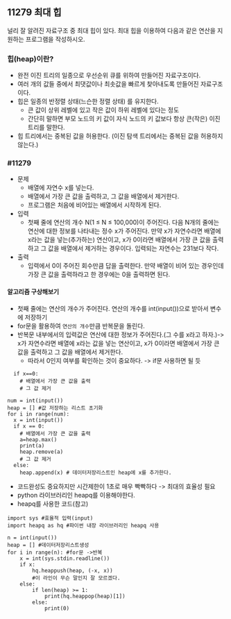 ## 11279 최대 힙
널리 잘 알려진 자료구조 중 최대 힙이 있다. 최대 힙을 이용하여 다음과 같은 연산을 지원하는 프로그램을 작성하시오.

### 힙(heap)이란?
  - 완전 이진 트리의 일종으로 우선순위 큐를 위하여 만들어진 자료구조이다.
  - 여러 개의 값들 중에서 최댓값이나 최솟값을 빠르게 찾아내도록 만들어진 자료구조이다.
  - 힙은 일종의 반정렬 상태(느슨한 정렬 상태) 를 유지한다.
    - 큰 값이 상위 레벨에 있고 작은 값이 하위 레벨에 있다는 정도
    - 간단히 말하면 부모 노드의 키 값이 자식 노드의 키 값보다 항상 큰(작은) 이진 트리를 말한다.
- 힙 트리에서는 중복된 값을 허용한다. (이진 탐색 트리에서는 중복된 값을 허용하지 않는다.)

### #11279
- 문제
  - 배열에 자연수 x를 넣는다.
  - 배열에서 가장 큰 값을 출력하고, 그 값을 배열에서 제거한다.
  - 프로그램은 처음에 비어있는 배열에서 시작하게 된다.
- 입력
  - 첫째 줄에 연산의 개수 N(1 ≤ N ≤ 100,000)이 주어진다. 다음 N개의 줄에는 연산에 대한 정보를 나타내는 정수 x가 주어진다. 만약 x가 자연수라면 배열에 x라는 값을 넣는(추가하는) 연산이고, x가 0이라면 배열에서 가장 큰 값을 출력하고 그 값을 배열에서 제거하는 경우이다. 입력되는 자연수는 231보다 작다.
- 출력
  - 입력에서 0이 주어진 회수만큼 답을 출력한다. 만약 배열이 비어 있는 경우인데 가장 큰 값을 출력하라고 한 경우에는 0을 출력하면 된다.

#### 알고리즘 구상해보기
- 첫째 줄에는 연산의 개수가 주어진다. 연산의 개수를 int(input())으로 받아서 변수에 저장하기
- for문을 활용하여 `연산의 개수`만큼 반복문을 돌린다.
- 반복문 내부에서의 입력값은 연산에 대한 정보가 주어진다.(그 수를 x라고 하자.)-> x가 자연수라면 배열에 x라는 값을 넣는 연산이고, x가 0이라면 배열에서 가장 큰 값을 출력하고 그 값을 배열에서 제거한다.
  - 따라서 0인지 여부를 확인하는 것이 중요하다. -> if문 사용하면 될 듯

```
  if x==0:
    # 배열에서 가장 큰 값을 출력
    # 그 값 제거
```

```
num = int(input())
heap = [] #값 저장하는 리스트 초기화
for i in range(num):
  x = int(input())
  if x == 0:
    # 배열에서 가장 큰 값을 출력
    a=heap.max()
    print(a)
    heap.remove(a)
    # 그 값 제거
  else:
    heap.append(x) # 데이터저장리스트인 heap에 x를 추가한다.
```
- 코드완성도 중요하지만 시간제한이 1초로 매우 빡빡하다 -> 최대의 효율성 필요
- python 라이브러리인 heapq를 이용해야한다.
- heapq를 사용한 코드(참고)

```
import sys #효율적 입력(input)
import heapq as hq #파이썬 내장 라이브러리인 heapq 사용

n = int(input())
heap = [] #데이터저장리스트생성
for i in range(n): #for문 ->반복
    x = int(sys.stdin.readline())
    if x:
        hq.heappush(heap, (-x, x))
        #이 라인이 무슨 말인지 잘 모르겠다.
    else:
        if len(heap) >= 1:
            print(hq.heappop(heap)[1])
        else:
            print(0)
```
